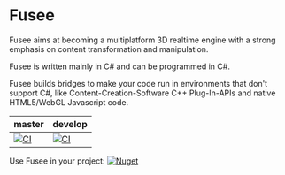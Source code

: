 Fusee
=====

Fusee aims at becoming a multiplatform 3D realtime engine with 
a strong emphasis on content transformation and manipulation.

Fusee is written mainly in C# and can be programmed in C#. 

Fusee builds bridges to make your code run in environments that
don't support C#, like Content-Creation-Software C++ Plug-In-APIs
and native HTML5/WebGL Javascript code.

| master | develop |
| ------ | ------- |
| [![CI](https://github.com/RedImp1470/Fusee/actions/workflows/ci.yml/badge.svg?branch=main)](https://github.com/FUSEEProjectTeam/Fusee/actions/workflows/ci.yml) | [![CI](https://github.com/RedImp1470/Fusee/actions/workflows/ci.yml/badge.svg?branch=develop)](https://github.com/RedImp1470/Fusee/actions/workflows/ci.yml) |

Use Fusee in your project: [![Nuget](https://img.shields.io/nuget/v/Fusee.Core?style=flat)](https://www.nuget.org/profiles/FUSEEProjectTeam)
